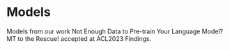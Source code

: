 # Models

Models from our work Not Enough Data to Pre-train Your Language Model? MT to the Rescue! accepted at ACL2023 Findings.
